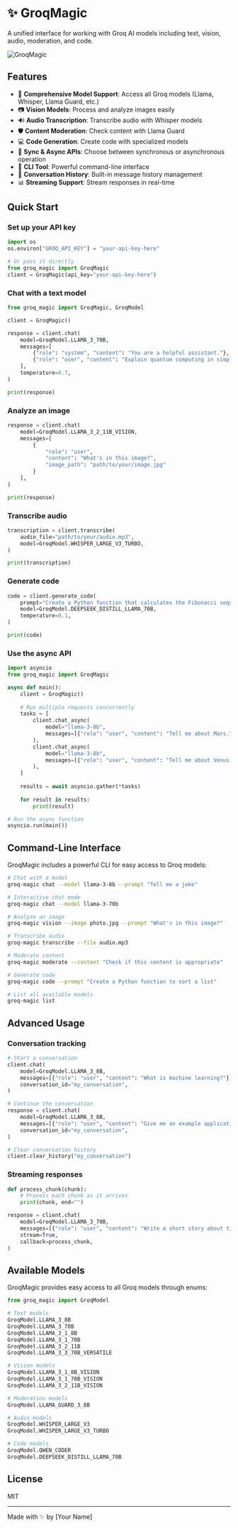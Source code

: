 # ✨ GroqMagic

A unified interface for working with Groq AI models including text, vision, audio, moderation, and code.

![GroqMagic](https://via.placeholder.com/800x200?text=GroqMagic)

## Features

- 🧠 **Comprehensive Model Support**: Access all Groq models (Llama, Whisper, Llama Guard, etc.)
- 📷 **Vision Models**: Process and analyze images easily
- 🔊 **Audio Transcription**: Transcribe audio with Whisper models
- 🛡️ **Content Moderation**: Check content with Llama Guard
- 💻 **Code Generation**: Create code with specialized models
- 🔄 **Sync & Async APIs**: Choose between synchronous or asynchronous operation
- 📱 **CLI Tool**: Powerful command-line interface
- 📝 **Conversation History**: Built-in message history management
- 📊 **Streaming Support**: Stream responses in real-time

## Quick Start

### Set up your API key

```python
import os
os.environ["GROQ_API_KEY"] = "your-api-key-here"

# Or pass it directly
from groq_magic import GroqMagic
client = GroqMagic(api_key="your-api-key-here")
```

### Chat with a text model

```python
from groq_magic import GroqMagic, GroqModel

client = GroqMagic()

response = client.chat(
    model=GroqModel.LLAMA_3_70B,
    messages=[
        {"role": "system", "content": "You are a helpful assistant."},
        {"role": "user", "content": "Explain quantum computing in simple terms."}
    ],
    temperature=0.7,
)

print(response)
```

### Analyze an image

```python
response = client.chat(
    model=GroqModel.LLAMA_3_2_11B_VISION,
    messages=[
        {
            "role": "user",
            "content": "What's in this image?",
            "image_path": "path/to/your/image.jpg"
        }
    ],
)

print(response)
```

### Transcribe audio

```python
transcription = client.transcribe(
    audio_file="path/to/your/audio.mp3",
    model=GroqModel.WHISPER_LARGE_V3_TURBO,
)

print(transcription)
```

### Generate code

```python
code = client.generate_code(
    prompt="Create a Python function that calculates the Fibonacci sequence",
    model=GroqModel.DEEPSEEK_DISTILL_LLAMA_70B,
    temperature=0.1,
)

print(code)
```

### Use the async API

```python
import asyncio
from groq_magic import GroqMagic

async def main():
    client = GroqMagic()
    
    # Run multiple requests concurrently
    tasks = [
        client.chat_async(
            model="llama-3-8b",
            messages=[{"role": "user", "content": "Tell me about Mars."}],
        ),
        client.chat_async(
            model="llama-3-8b",
            messages=[{"role": "user", "content": "Tell me about Venus."}],
        ),
    ]
    
    results = await asyncio.gather(*tasks)
    
    for result in results:
        print(result)

# Run the async function
asyncio.run(main())
```

## Command-Line Interface

GroqMagic includes a powerful CLI for easy access to Groq models:

```bash
# Chat with a model
groq-magic chat --model llama-3-8b --prompt "Tell me a joke"

# Interactive chat mode
groq-magic chat --model llama-3-70b

# Analyze an image
groq-magic vision --image photo.jpg --prompt "What's in this image?"

# Transcribe audio
groq-magic transcribe --file audio.mp3

# Moderate content
groq-magic moderate --content "Check if this content is appropriate"

# Generate code
groq-magic code --prompt "Create a Python function to sort a list"

# List all available models
groq-magic list
```

## Advanced Usage

### Conversation tracking

```python
# Start a conversation
client.chat(
    model=GroqModel.LLAMA_3_8B,
    messages=[{"role": "user", "content": "What is machine learning?"}],
    conversation_id="my_conversation",
)

# Continue the conversation
response = client.chat(
    model=GroqModel.LLAMA_3_8B,
    messages=[{"role": "user", "content": "Give me an example application."}],
    conversation_id="my_conversation",
)

# Clear conversation history
client.clear_history("my_conversation")
```

### Streaming responses

```python
def process_chunk(chunk):
    # Process each chunk as it arrives
    print(chunk, end="")

response = client.chat(
    model=GroqModel.LLAMA_3_70B,
    messages=[{"role": "user", "content": "Write a short story about time travel."}],
    stream=True,
    callback=process_chunk,
)
```

## Available Models

GroqMagic provides easy access to all Groq models through enums:

```python
from groq_magic import GroqModel

# Text models
GroqModel.LLAMA_3_8B
GroqModel.LLAMA_3_70B
GroqModel.LLAMA_3_1_8B
GroqModel.LLAMA_3_1_70B
GroqModel.LLAMA_3_2_11B
GroqModel.LLAMA_3_3_70B_VERSATILE

# Vision models
GroqModel.LLAMA_3_1_8B_VISION
GroqModel.LLAMA_3_1_70B_VISION
GroqModel.LLAMA_3_2_11B_VISION

# Moderation models
GroqModel.LLAMA_GUARD_3_8B

# Audio models
GroqModel.WHISPER_LARGE_V3
GroqModel.WHISPER_LARGE_V3_TURBO

# Code models
GroqModel.QWEN_CODER
GroqModel.DEEPSEEK_DISTILL_LLAMA_70B
```

## License

MIT

---

Made with ✨ by [Your Name]
